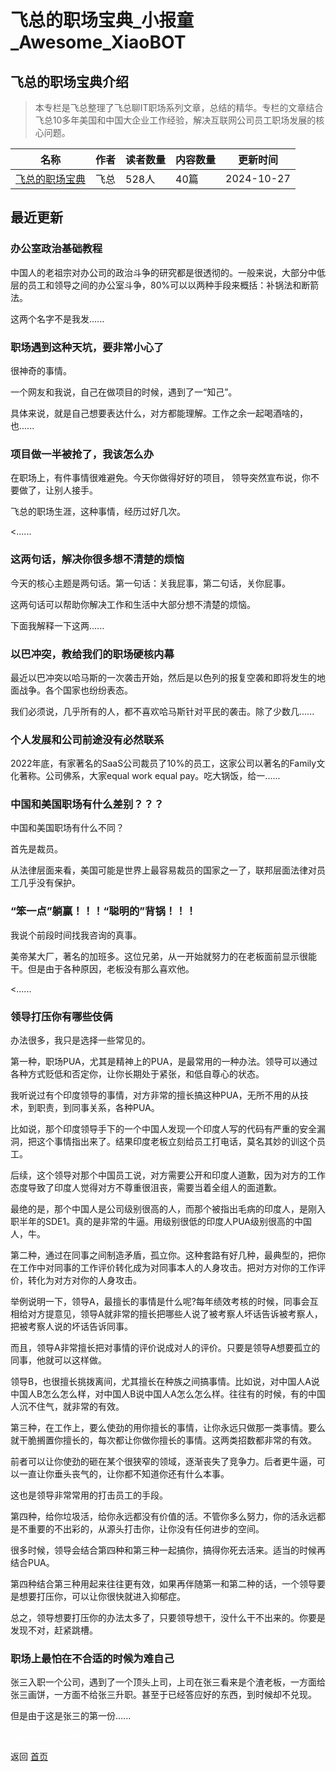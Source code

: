 # 飞总的职场宝典_小报童_Awesome_XiaoBOT

## 飞总的职场宝典介绍
> 本专栏是飞总整理了飞总聊IT职场系列文章，总结的精华。专栏的文章结合飞总10多年美国和中国大企业工作经验，解决互联网公司员工职场发展的核心问题。  
  


|名称|作者|读者数量|内容数量|更新时间|
|---|---|---|---|---|
|[飞总的职场宝典](https://xiaobot.net/p/feicareer?refer=0b133df9-27dc-423b-8101-639049001c13)|飞总|528人|40篇|2024-10-27|

## 最近更新
### 办公室政治基础教程

中国人的老祖宗对办公司的政治斗争的研究都是很透彻的。一般来说，大部分中低层的员工和领导之间的办公室斗争，80%可以以两种手段来概括：补锅法和断箭法。

这两个名字不是我发......

### 职场遇到这种天坑，要非常小心了

很神奇的事情。

一个网友和我说，自己在做项目的时候，遇到了一“知己”。

具体来说，就是自己想要表达什么，对方都能理解。工作之余一起喝酒啥的，也......

### 项目做一半被抢了，我该怎么办

在职场上，有件事情很难避免。今天你做得好好的项目， 领导突然宣布说，你不要做了，让别人接手。

飞总的职场生涯，这种事情，经历过好几次。

<......

### 这两句话，解决你很多想不清楚的烦恼

今天的核心主题是两句话。第一句话：关我屁事，第二句话，关你屁事。

这两句话可以帮助你解决工作和生活中大部分想不清楚的烦恼。

下面我解释一下这两......

### 以巴冲突，教给我们的职场硬核内幕

最近以巴冲突以哈马斯的一次袭击开始，然后是以色列的报复空袭和即将发生的地面战争。各个国家也纷纷表态。

我们必须说，几乎所有的人，都不喜欢哈马斯针对平民的袭击。除了少数几......

### 个人发展和公司前途没有必然联系

2022年底，有家著名的SaaS公司裁员了10%的员工，这家公司以著名的Family文化著称。公司佛系，大家equal work equal
pay。吃大锅饭，给一......

### 中国和美国职场有什么差别？？？

中国和美国职场有什么不同？

首先是裁员。

从法律层面来看，美国可能是世界上最容易裁员的国家之一了，联邦层面法律对员工几乎没有保护。

### “笨一点”躺赢！！！“聪明的”背锅！！！

我说个前段时间找我咨询的真事。

美帝某大厂，著名的加班多。这位兄弟，从一开始就努力的在老板面前显示很能干。但是由于各种原因，老板没有那么喜欢他。

<......

### 领导打压你有哪些伎俩

办法很多，我只是选择一些常见的。

第一种，职场PUA，尤其是精神上的PUA，是最常用的一种办法。领导可以通过各种方式贬低和否定你，让你长期处于紧张，和低自尊心的状态。

我听说过有个印度领导的事情，对方非常的擅长搞这种PUA，无所不用的从技术，到职责，到同事关系，各种PUA。

比如说，那个印度领导手下的一个中国人发现一个印度人写的代码有严重的安全漏洞，把这个事情指出来了。结果印度老板立刻给员工打电话，莫名其妙的训这个员工。

后续，这个领导对那个中国员工说，对方需要公开和印度人道歉，因为对方的工作态度导致了印度人觉得对方不尊重很沮丧，需要当着全组人的面道歉。

最绝的是，那个中国人是公司级别很高的人，而那个被指出毛病的印度人，是刚入职半年的SDE1。真的是非常的牛逼。用级别很低的印度人PUA级别很高的中国人，牛。

第二种，通过在同事之间制造矛盾，孤立你。这种套路有好几种，最典型的，把你在工作中对同事的工作评价转化成为对同事本人的人身攻击。把对方对你的工作评价，转化为对方对你的人身攻击。

举例说明一下，领导A，最擅长的事情是什么呢?每年绩效考核的时候，同事会互相给对方提意见，领导A就非常的擅长把哪些人说了被考察人坏话告诉被考察人，把被考察人说的坏话告诉同事。

而且，领导A非常擅长把对事情的评价说成对人的评价。只要是领导A想要孤立的同事，他就可以这样做。

领导B，也很擅长挑拨离间，尤其擅长在种族之间搞事情。比如说，对中国人A说中国人B怎么怎么样，对中国人B说中国人A怎么怎么样。往往有的时候，有的中国人沉不住气，就非常的有效。

第三种，在工作上，要么使劲的用你擅长的事情，让你永远只做那一类事情。要么就干脆搁置你擅长的，每次都让你做你擅长的事情。这两类招数都非常的有效。

前者可以让你使劲的砸在某个很狭窄的领域，逐渐丧失了竞争力。后者更牛逼，可以一直让你垂头丧气的，让你都不知道你还有什么本事。

这也是领导非常常用的打击员工的手段。

第四种，给你垃圾活，给你永远都没有价值的活。不管你多么努力，你的活永远都是不重要的不出彩的，从源头打击你，让你没有任何进步的空间。

很多时候，领导会结合第四种和第三种一起搞你，搞得你死去活来。适当的时候再结合PUA。

第四种结合第三种用起来往往更有效，如果再伴随第一和第二种的话，一个领导要是想要打压你，可以让你很快就进入抑郁症。

总之，领导想要打压你的办法太多了，只要领导想干，没什么干不出来的。你要是发现不对，赶紧跳槽。

### 职场上最怕在不合适的时候为难自己

张三入职一个公司，遇到了一个顶头上司，上司在张三看来是个渣老板，一方面给张三画饼，一方面不给张三升职。甚至于已经答应好的东西，到时候却不兑现。

但是由于这是张三的第一份......


<a href="https://github.com/Reno9527/awesome-xiaobot" style="color: white; text-decoration: none;">awesome-xiaobot</a>

返回 [首页](../README.md)
